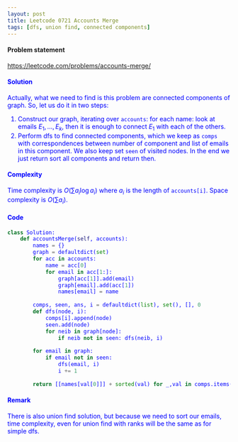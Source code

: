 ```yaml
---
layout: post
title: Leetcode 0721 Accounts Merge
tags: [dfs, union find, connected components]
---
```


#### Problem statement

<a href="https://leetcode.com/problems/accounts-merge/"> <font color = blue>https://leetcode.com/problems/accounts-merge/

#### Solution
Actually, what we need to find is this problem are connected components of graph. So, let us do it in two steps:

1. Construct our graph, iterating over `accounts`: for each name: look at emails $E_1, \dots, E_k$, then it is enough to connect $E_1$ with each of the others.
2. Perform dfs to find connected components, which we keep as `comps` with correspondences between number of component and list of emails in this component. We also keep set `seen` of visited nodes. In the end we just return sort all components and return then.

#### Complexity
Time complexity is  $O(\sum a_i \log a_i)$ where $a_i$ is the length of `accounts[i]`. Space complexity is $O(\sum a_i)$.

#### Code
```python
class Solution:
    def accountsMerge(self, accounts):
        names = {}
        graph = defaultdict(set)
        for acc in accounts:
            name = acc[0]
            for email in acc[1:]:
                graph[acc[1]].add(email)
                graph[email].add(acc[1])
                names[email] = name
                
        comps, seen, ans, i = defaultdict(list), set(), [], 0
        def dfs(node, i):
            comps[i].append(node)
            seen.add(node)
            for neib in graph[node]:
                if neib not in seen: dfs(neib, i)
        
        for email in graph:
            if email not in seen:
                dfs(email, i)
                i += 1
        
        return [[names[val[0]]] + sorted(val) for _,val in comps.items()]
```

#### Remark
There is also union find solution, but because we need to sort our emails, time complexity, even for union find with ranks will be the same as for simple dfs.

